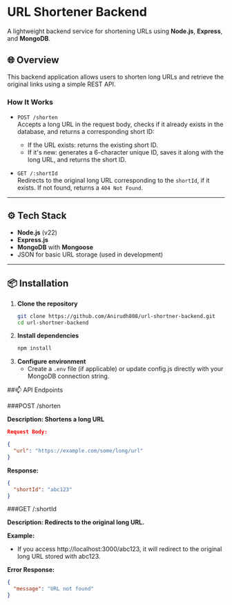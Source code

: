 # URL Shortener Backend

A lightweight backend service for shortening URLs using **Node.js**, **Express**, and **MongoDB**.

## 🌐 Overview

This backend application allows users to shorten long URLs and retrieve the original links using a simple REST API.

### How It Works

- `POST /shorten`  
  Accepts a long URL in the request body, checks if it already exists in the database, and returns a corresponding short ID:
  - If the URL exists: returns the existing short ID.
  - If it's new: generates a 6-character unique ID, saves it along with the long URL, and returns the short ID.

- `GET /:shortId`  
  Redirects to the original long URL corresponding to the `shortId`, if it exists. If not found, returns a `404 Not Found`.

---

## ⚙️ Tech Stack

- **Node.js** (v22)
- **Express.js**
- **MongoDB** with **Mongoose**
- JSON for basic URL storage (used in development)

---

## 📦 Installation

1. **Clone the repository**
   ```bash
   git clone https://github.com/Anirudh808/url-shortner-backend.git
   cd url-shortner-backend

2. **Install dependencies**
   ```bash
   npm install

3. **Configure environment**
   - Create a ```.env``` file (if applicable) or update config.js directly with your MongoDB connection string.
  
##📫 API Endpoints

###POST /shorten

**Description: Shortens a long URL**
```json
Request Body:

{
  "url": "https://example.com/some/long/url"
}
```

**Response:**
```json
{
  "shortId": "abc123"
}
```

###GET /:shortId

**Description: Redirects to the original long URL.**

**Example:**

- If you access http://localhost:3000/abc123, it will redirect to the original long URL stored with abc123.

**Error Response:**
```json
{
  "message": "URL not found"
}
```
